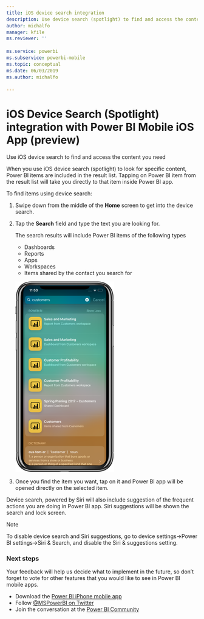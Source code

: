 ```yaml
---
title: iOS device search integration
description: Use device search (spotlight) to find and access the content you need
author: michalfo
manager: kfile
ms.reviewer: ''

ms.service: powerbi
ms.subservice: powerbi-mobile
ms.topic: conceptual
ms.date: 06/03/2019
ms.author: michalfo

---
```

# iOS Device Search (Spotlight) integration with Power BI Mobile iOS App (preview)
Use iOS device search to find and access the content you need

When you use iOS device search (spotlight) to look for specific content, Power BI items are included in the result list. Tapping on Power BI item from the result list will take you directly to that item inside Power BI app.

To find items using device search:

1. Swipe down from the middle of the **Home** screen to get into the device search.

2. Tap the **Search** field and type the text you are looking for.
 
   The search results will include Power BI items of the following types 

    * Dashboards
    * Reports
    * Apps
    * Workspaces
    * Items shared by the contact you search for

    ![Screenshot showing Power BI search results in iOS device search](./media/mobile-apps-iOS-siri-and-search/power-bi-spotlight-search.png)

 3. Once you find the item you want, tap on it and Power BI app will be opened directly on the selected item. 

Device search, powered by Siri will also include suggestion of the frequent actions you are doing in Power BI app. Siri suggestions will be shown the search and lock screen.

>[!NOTE]
>
>To disable device search and Siri suggestions, go to device settings->Power BI settings->Siri & Search,
>and disable the Siri & suggestions setting.
>

### Next steps
Your feedback will help us decide what to implement in the future, so don’t forget to vote for other features that you would like to see in Power BI mobile apps. 

* Download the [Power BI iPhone mobile app](http://go.microsoft.com/fwlink/?LinkId=522062)
* Follow [@MSPowerBI on Twitter](https://twitter.com/MSPowerBI)
* Join the conversation at the [Power BI Community](http://community.powerbi.com/)

